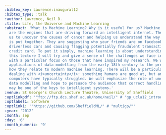 ```yaml
---
:bibtex_key: Lawrence:inaugural12
:bibtex_type: :talk
:author: Lawrence, Neil D.
:title: Life, the Universe and Machine Learning
:abstract: 'What is Machine Learning? Why is it useful for us? Machine learning algorithms
  are the engines that are driving forward an intelligent internet. They are allowing
  us to uncover the causes of cancer and helping us understand the way the universe
  is put together. They are suggesting who your friends are on facebook, enabling
  driverless cars and causing flagging potentially fraudulent transactions on your
  credit card. To put it simply, machine learning is about understanding data. <p>In
  this lecture I will try and give a sense of the challenges we face in machine learning,
  with a particular focus on those that have inspired my research. We will look at
  applications of data modelling from the early 18th century to the present, and see
  how they relate to modern machine learning. There will be a particular focus on
  dealing with <i>uncertainty</i>: something humans are good at, but an area where
  computers have typically struggled. We will emphasize the role of uncertainty in
  data modelling and hope to persuade the audience that correct handling of uncertainty
  may be one of the keys to intelligent systems.'
:venue: St George's Church Lecture Theatre, University of Sheffield
:optlinkpdf: '"ftp://ftp.dcs.shef.ac.uk/home/neil/" # "gp_ucla12_introduction.pdf"'
:optlabel1: Software
:optlink1: '"https://github.com/SheffieldML/" # "multigp/"'
:year: '2012'
:month: sep
:day: '6'
:month_numeric: '9'
---
```

